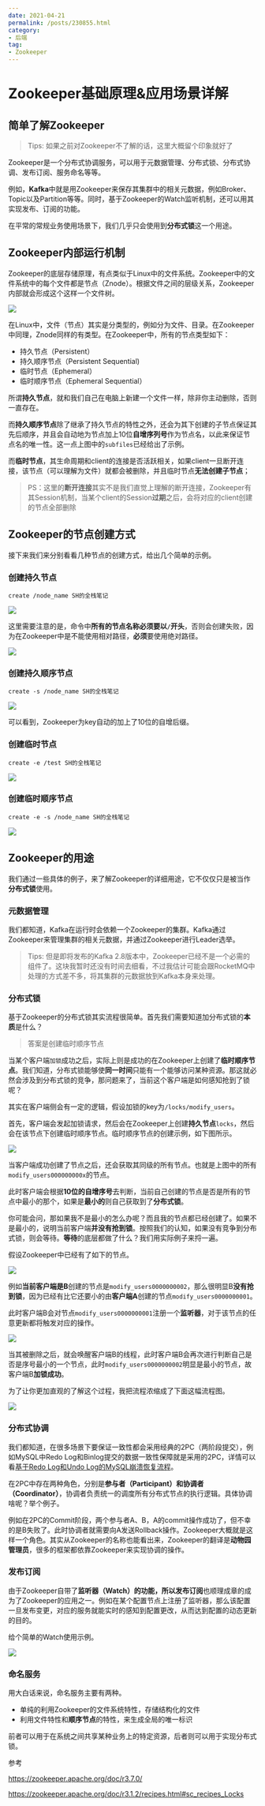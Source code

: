 ```yaml
---
date: 2021-04-21
permalink: /posts/230855.html
category:
- 后端
tag:
- Zookeeper
---
```


# Zookeeper基础原理&应用场景详解

## 简单了解Zookeeper

> Tips: 如果之前对Zookeeper不了解的话，这里大概留个印象就好了

Zookeeper是一个分布式协调服务，可以用于元数据管理、分布式锁、分布式协调、发布订阅、服务命名等等。

例如，**Kafka**中就是用Zookeeper来保存其集群中的相关元数据，例如Broker、Topic以及Partition等等。同时，基于Zookeeper的Watch监听机制，还可以用其实现发布、订阅的功能。

在平常的常规业务使用场景下，我们几乎只会使用到**分布式锁**这一个用途。



## Zookeeper内部运行机制

Zookeeper的底层存储原理，有点类似于Linux中的文件系统。Zookeeper中的文件系统中的每个文件都是节点（Znode）。根据文件之间的层级关系，Zookeeper内部就会形成这个这样一个文件树。

![](/images/230855/zk-file-tree.jpeg)

在Linux中，文件（节点）其实是分类型的，例如分为文件、目录。在Zookeeper中同理，Znode同样的有类型。在Zookeeper中，所有的节点类型如下：

- 持久节点（Persistent）
- 持久顺序节点（Persistent Sequential)
- 临时节点（Ephemeral）
- 临时顺序节点（Ephemeral Sequential）

所谓**持久节点**，就和我们自己在电脑上新建一个文件一样，除非你主动删除，否则一直存在。

而**持久顺序节点**除了继承了持久节点的特性之外，还会为其下创建的子节点保证其先后顺序，并且会自动地为节点加上10位**自增序列号**作为节点名，以此来保证节点名的唯一性。这一点上图中的`subfiles`已经给出了示例。

而**临时节点**，其生命周期和client的连接是否活跃相关，如果client一旦断开连接，该节点（可以理解为文件）就都会被删除，并且临时节点**无法创建子节点**；

> PS：这里的**断开连接**其实不是我们直觉上理解的断开连接，Zookeeper有其Session机制，当某个client的Session**过期**之后，会将对应的client创建的节点全部删除



## Zookeeper的节点创建方式

接下来我们来分别看看几种节点的创建方式，给出几个简单的示例。



### 创建持久节点

```
create /node_name SH的全栈笔记 
```

![](/images/230855/create-node.jpeg)

这里需要注意的是，命令中**所有的节点名称必须要以`/`开头**，否则会创建失败，因为在Zookeeper中是不能使用相对路径，**必须**要使用绝对路径。

![](/images/230855/with-abusolute-path.jpeg)



### 创建持久顺序节点

```
create -s /node_name SH的全栈笔记
```

![](/images/230855/create-s-node.jpeg)

可以看到，Zookeeper为key自动的加上了10位的自增后缀。



### 创建临时节点

```
create -e /test SH的全栈笔记
```

![](/images/230855/create-e-node.jpeg)



### 创建临时顺序节点

```
create -e -s /node_name SH的全栈笔记
```

![](/images/230855/create-e-s-node.jpeg)





## Zookeeper的用途

我们通过一些具体的例子，来了解Zookeeper的详细用途，它不仅仅只是被当作**分布式锁**使用。



### 元数据管理

我们都知道，Kafka在运行时会依赖一个Zookeeper的集群。Kafka通过Zookeeper来管理集群的相关元数据，并通过Zookeeper进行Leader选举。

> Tips: 但是即将发布的Kafka 2.8版本中，Zookeeper已经不是一个必需的组件了。这块我暂时还没有时间去细看，不过我估计可能会跟RocketMQ中处理的方式差不多，将其集群的元数据放到Kafka本身来处理。



### 分布式锁

基于Zookeeper的分布式锁其实流程很简单。首先我们需要知道加分布式锁的**本质**是什么？

> 答案是创建临时顺序节点

当某个客户端`加锁`成功之后，实际上则是成功的在Zookeeper上创建了**临时顺序节点**。我们知道，分布式锁能够使**同一时间**只能有一个能够访问某种资源。那这就必然会涉及到分布式锁的竞争，那问题来了，当前这个客户端是如何感知抢到了锁呢？



其实在客户端侧会有一定的逻辑，假设加锁的key为`/locks/modify_users`。

首先，客户端会发起加锁请求，然后会在Zookeeper上创建**持久节点**`locks`，然后会在该节点下创建临时顺序节点。临时顺序节点的创建示例，如下图所示。

![](/images/230855/all-e-s-node.jpeg)

当客户端成功创建了节点之后，还会获取其同级的所有节点。也就是上图中的所有`modify_users000000000x`的节点。

此时客户端会根据**10位的自增序号**去判断，当前自己创建的节点是否是所有的节点中最小的那个，如果是**最小的**则自己获取到了**分布式锁**。

你可能会问，那如果我不是最小的怎么办呢？而且我的节点都已经创建了。如果不是最小的，说明当前客户端**并没有抢到锁**。按照我们的认知，如果没有竞争到分布式锁，则会等待。**等待**的底层都做了什么？我们用实际例子来捋一遍。

假设Zookeeper中已经有了如下的节点。

![](/images/230855/nodes.jpeg)

例如**当前客户端是B**创建的节点是`modify_users0000000002`，那么很明显B**没有抢到锁**，因为已经有比它还要小的由**客户端A**创建的节点`modify_users0000000001`。

此时客户端B会对节点`modify_users0000000001`注册一个**监听器**，对于该节点的任意更新都将触发对应的操作。

![](/images/230855/register-watcher.jpeg)

当其被删除之后，就会唤醒客户端B的线程，此时客户端B会再次进行判断自己是否是序号最小的一个节点，此时`modify_users0000000002`明显是最小的节点，故客户端B**加锁成功**。

为了让你更加直观的了解这个过程，我把流程浓缩成了下面这幅流程图。

![](/images/230855/whole-process.jpeg)





### 分布式协调

我们都知道，在很多场景下要保证一致性都会采用经典的2PC（两阶段提交），例如MySQL中Redo Log和Binlog提交的数据一致性保障就是采用的2PC，详情可以看[基于Redo Log和Undo Log的MySQL崩溃恢复流程](https://mp.weixin.qq.com/s/sDhgznRSA5wWduvG156mBw)。

在2PC中存在两种角色，分别是**参与者（Participant）**和**协调者（Coordinator）**，协调者负责统一的调度所有分布式节点的执行逻辑。具体协调啥呢？举个例子。

例如在2PC的Commit阶段，两个参与者A、B，A的commit操作成功了，但不幸的是B失败了。此时协调者就需要向A发送Rollback操作。Zookeeper大概就是这样一个角色。其实从Zookeeper的名称也能看出来，Zookeeper的翻译是**动物园管理员**，很多的框架都依靠Zookeeper来实现协调的操作。



### 发布订阅

由于Zookeeper自带了**监听器（Watch）**的功能，所以**发布订阅**也顺理成章的成为了Zookeeper的应用之一。例如在某个配置节点上注册了监听器，那么该配置一旦发布变更，对应的服务就能实时的感知到配置更改，从而达到配置的动态更新的目的。

给个简单的Watch使用示例。

![](/images/230855/watch-demo.jpeg)



### 命名服务

用大白话来说，命名服务主要有两种。

- 单纯的利用Zookeeper的文件系统特性，存储结构化的文件
- 利用文件特性和**顺序节点**的特性，来生成全局的唯一标识

前者可以用于在系统之间共享某种业务上的特定资源，后者则可以用于实现分布式锁。















参考

https://zookeeper.apache.org/doc/r3.7.0/

https://zookeeper.apache.org/doc/r3.1.2/recipes.html#sc_recipes_Locks




